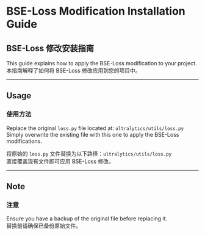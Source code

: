 # BSE-Loss Modification Installation Guide
## BSE-Loss 修改安装指南

This guide explains how to apply the BSE-Loss modification to your project.  
本指南解释了如何将 BSE-Loss 修改应用到您的项目中。  

---

## Usage
### 使用方法

Replace the original `loss.py` file located at: `ultralytics/utils/loss.py`  
Simply overwrite the existing file with this one to apply the BSE-Loss modifications.  

将原始的 `loss.py` 文件替换为以下路径：`ultralytics/utils/loss.py`  
直接覆盖现有文件即可应用 BSE-Loss 修改。

---

## Note
### 注意

Ensure you have a backup of the original file before replacing it.  
替换前请确保已备份原始文件。
